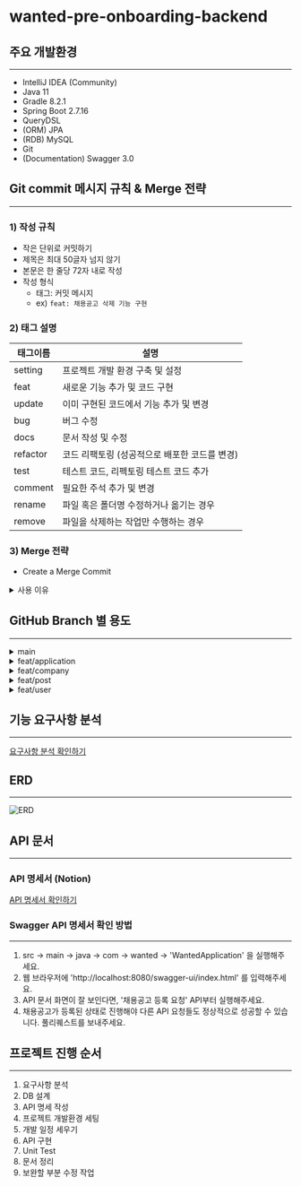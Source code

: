 # wanted-pre-onboarding-backend

## 주요 개발환경

---
- IntelliJ IDEA (Community)
- Java 11
- Gradle 8.2.1
- Spring Boot 2.7.16
- QueryDSL
- (ORM) JPA
- (RDB) MySQL
- Git
- (Documentation) Swagger 3.0

## Git commit 메시지 규칙 & Merge 전략

---
### 1) 작성 규칙
* 작은 단위로 커밋하기
* 제목은 최대 50글자 넘지 않기
* 본문은 한 줄당 72자 내로 작성
* 작성 형식
    * 태그: 커밋 메시지
    * ex) `feat: 채용공고 삭제 기능 구현`

### 2) 태그 설명
| 태그이름     | 설명                         |
|----------|----------------------------|
| setting  | 프로젝트 개발 환경 구축 및 설정         |
| feat     | 새로운 기능 추가 및 코드 구현          |
| update   | 이미 구현된 코드에서 기능 추가 및 변경     |
| bug      | 버그 수정                      |
| docs     | 문서 작성 및 수정                 |
| refactor | 코드 리팩토링 (성공적으로 배포한 코드를 변경) |
| test     | 테스트 코드, 리펙토링 테스트 코드 추가     |
| comment  | 필요한 주석 추가 및 변경             |
| rename   | 파일 혹은 폴더명 수정하거나 옮기는 경우     |
| remove   | 파일을 삭제하는 작업만 수행하는 경우       |

### 3) Merge 전략
- Create a Merge Commit
 <details>
	<summary>사용 이유</summary>
  	<div markdown="1">
      어떤 브랜치에서 어떤 커밋이 진행되어 어떻게 머지가 되었구나 라는 자세한 정보를 얻을 수 있도록 하기 위해서이기도 하고, 너무 많은 빈번한 commit이 이뤄질만한 프로젝트가 아니기 때문에 선택하게 됨.
  	</div>
</details>

## GitHub Branch 별 용도

---
<details>
	<summary>main</summary>
  	<div markdown="1">
      각 "feat/도메인" 의 코드 변경 사항을 main으로 merge 함. 어플리케이션 최종 실행 버전.
  	</div>
</details>

<details>
	<summary>feat/application</summary>
  	<div markdown="1">
      지원내역 domain에 해당하는 기능들을 구현하고 해당 브랜치로 commit,push 함. test 코드도 포함.
  	</div>
</details>


<details>
	<summary>feat/company</summary>
  	<div markdown="1">
      회사 domain에 해당하는 기능들을 구현하고 해당 브랜치로 commit,push 함. test 코드도 포함.
  	</div>
</details>

<details>
	<summary>feat/post</summary>
  	<div markdown="1">
      채용공고 domain에 해당하는 기능들을 구현하고 해당 브랜치로 commit,push 함. test 코드도 포함.
  	</div>
</details>

<details>
	<summary>feat/user</summary>
  	<div markdown="1">
      사용자 domain에 해당하는 기능들을 구현하고 해당 브랜치로 commit,push 함. test 코드도 포함.
  	</div>
</details>

## 기능 요구사항 분석

---
[요구사항 분석 확인하기](https://www.notion.so/61f7835acfaf4c0f930dbba1622f2441?v=699c1e37fc024a22a2ab65619d0e9bf2&pvs=4)

## ERD

---
![ERD](https://github.com/Dam0123/wanted-pre-onboarding-backend/assets/91379555/c50677c3-afdb-4d61-bd80-09ebf6acfba9)


## API 문서

---
### API 명세서 (Notion)
[API 명세서 확인하기](https://www.notion.so/API-4e96824b5603493c9df80d18f7266ea1?pvs=4)

### Swagger API 명세서 확인 방법

---
1. src -> main -> java -> com -> wanted -> 'WantedApplication' 을 실행해주세요.
2. 웹 브라우저에 'http://localhost:8080/swagger-ui/index.html' 를 입력해주세요.
3. API 문서 화면이 잘 보인다면, '채용공고 등록 요청' API부터 실행해주세요.
4. 채용공고가 등록된 상태로 진행해야 다른 API 요청들도 정상적으로 성공할 수 있습니다.
풀리퀘스트를 보내주세요.


## 프로젝트 진행 순서

---
1) 요구사항 분석
2) DB 설계
3) API 명세 작성
4) 프로젝트 개발환경 세팅
5) 개발 일정 세우기
6) API 구현
7) Unit Test
8) 문서 정리
9) 보완할 부분 수정 작업
